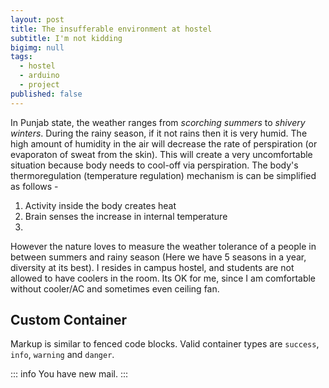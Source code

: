 ```yaml
---
layout: post
title: The insufferable environment at hostel
subtitle: I'm not kidding
bigimg: null
tags:
  - hostel
  - arduino
  - project
published: false
---
```


In Punjab state, the weather ranges from *scorching summers* to *shivery winters*. During the rainy season, if it not rains then it is very humid. 
The high amount of humidity in the air will decrease the rate of perspiration (or evaporaton of sweat from the skin). This will create a very uncomfortable situation because body needs to cool-off via perspiration.
The body's thermoregulation (temperature regulation) mechanism is can be simplified as follows -
1. Activity inside the body creates heat
2. Brain senses the increase in internal temperature
3. 
However the nature loves to measure the weather tolerance of a people in between summers and rainy season (Here we have 5 seasons in a year, diversity at its best).
I resides in campus hostel, and students are not allowed to have coolers in the room. Its OK for me, since I am comfortable without cooler/AC and sometimes even ceiling fan.

## Custom Container

Markup is similar to fenced code blocks. Valid container types are `success`, `info`, `warning` and `danger`.

::: info
You have new mail.
:::












